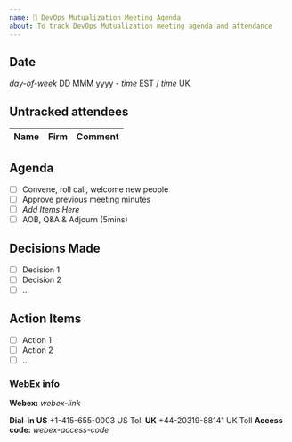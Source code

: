 ```yaml
---
name: 🤝 DevOps Mutualization Meeting Agenda
about: To track DevOps Mutualization meeting agenda and attendance
---
```


## Date
_day-of-week_ DD MMM yyyy - _time_ EST / _time_ UK

## Untracked attendees
| Name | Firm | Comment |
|:---------|:------------|:-----|

## Agenda

- [ ] Convene, roll call, welcome new people
- [ ] Approve previous meeting minutes
- [ ] _Add Items Here_
- [ ] AOB, Q&A & Adjourn (5mins)

## Decisions Made
- [ ] Decision 1
- [ ] Decision 2
- [ ] ...

## Action Items
- [ ] Action 1
- [ ] Action 2
- [ ] ...

### WebEx info
**Webex:** 
_webex-link_

**Dial-in**
**US** +1-415-655-0003 US Toll
**UK** +44-20319-88141 UK Toll
**Access code:** _webex-access-code_